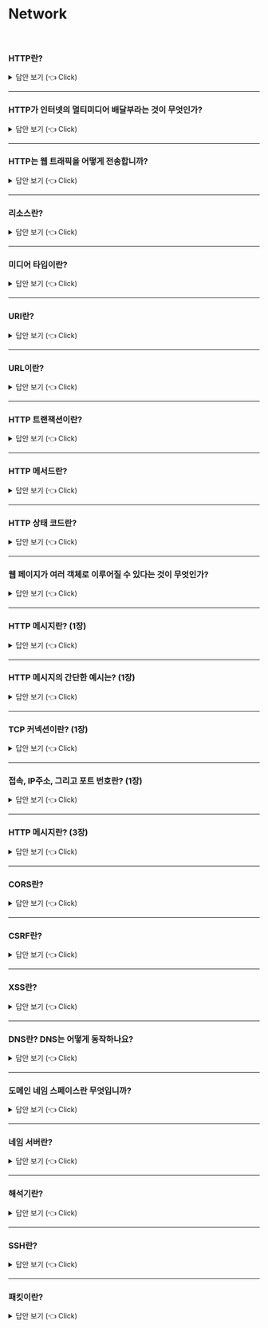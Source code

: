 # Network
<br>

### HTTP란?

<details>
   <summary> 답안 보기 (👈 Click)</summary>
[참고: HTTP 완벽 가이드 p.3] 
   
+ 전 세계의 웹 브라우저, 서버, 웹 애플리케이션은 모두 HTTP(Hypertext Transfer Protocol)를 통해 서로 대화합니다. <br> 
  HTTP는 현대 인터넷의 공용어입니다. <br> 
  이 장은 HTTP를 간결하게 설명합니다. 독자들은 얼마나 많은 웹 애플리케이션이 HTTP를 이용해 통신하고, <br>
  HTTP가 어떻게 그 일을 해내는지 개략적으로 알게 될 것입니다. <br> 
  특히 다음에 대해 이야기할 것입니다. <br> 
  
  (1) 얼마나 많은 클라이언트와 서버가 통신하는지 <br>
  (2) 리소스(웹 콘텐츠)가 어디서 오는지 <br> 
  (3) 웹 트랜잭션이 어떻게 동작하는지 <br> 
  (4) HTTP 통신을 위해 사용하는 메시지의 형식 <br> 
  (5) HTTP 기저의 TCP 네트워크 전송 <br> 
  (6) 여러 종류의 HTTP 프로토콜 <br> 
  (7) 인터넷 곳곳에 설치된 다양한 HTTP 구성 요소 <br> 
   
  공부할 거리를 충분히 확보했으니, 이제 HTTP의 세계로 여행을 떠나보자. <br>  
  
</details>

-----------------------

### HTTP가 인터넷의 멀티미디어 배달부라는 것이 무엇인가?

<details>
   <summary> 답안 보기 (👈 Click)</summary>
[참고: HTTP 완벽 가이드 p.4] 
   
+ 수십억 개의 JPEG 이미지, HTML 페이지, 텍스트 파일, MPEG 동영상, WAV 음성 파일, 자바 애플릿 등이 하루도 쉬지 않고 인터넷을 항해합니다. <br>
  HTTP는 전 세계의 웹 서버로부터 이 대량의 정보를 빠르고, 간편하고, 정확하게 사람들의 PC에 설치된 웹브라우저로 옮겨줍니다. <br> 
  
  HTTP는 신뢰성 있는 데이터 전송 프로토콜을 사용하기 때문에, 데이터가 지구 반대편에서 오더라도 전송 중 손상되거나 꼬이지 않음을 보장합니다. <br> 
  이 덕분에 사용자는 인터넷에서 얻은 정보가 손상된 게 아닌지 염려하지 않아도 됩니다. <br> 
  신뢰성 있는 전송은 인터넷 애플리케이션 개발자에게도 이로운데, <br> 
  
  HTTP 통신이 전송 중 파괴되거나, 중복되거나, 왜곡되는 것을 걱정하지 않아도 되기 때문입니다. <br> 
  개발자는 인터넷의 결함이나 약점에 대한 걱정 없이 애플리케이션 고유의 기능을 구현하는데 집중할 수 있습니다. <br>  
  
</details>

-----------------------



### HTTP는 웹 트래픽을 어떻게 전송합니까?

<details>
   <summary> 답안 보기 (👈 Click)</summary>
[참고: HTTP 완벽 가이드 p.4] 
   
+ 웹 콘텐츠는 웹 서버에 존재합니다. 웹 서버는 HTTP 프로토콜로 의사소통하기 때문에, 보통 HTTP 서버라고 불립니다. <br> 
  이들 웹 서버는 인터넷의 데이터를 저장하고, HTTP 클라이언트가 요청한 데이터를 제공합니다. <br> 
  그림 1-1에 그려진 대로, 클라이언트는 서버에게 HTTP 요청을 보내고, <br>
  서버는 요청된 데이터를 HTTP 응답으로 돌려줍니다. <br> 
  HTTP 클라이언트와 HTTP 서버는 월드 와이드 웹의 기본 요소입니다. <br> 
  
  아마 독자들은 HTTP 클라이언트를 매일 이용하고 있을 것입니다. <br> 
  가장 흔한 클라이언트는 마이크로소프트 인터넷 익스플로러나 구글 크롬 같은 웹브라우저입니다. <br> 
  웹브라우저는 서버에게 HTTP 객체를 요청하고 사용자의 화면에 보여줍니다. <br> 
   
  예를 들어, "http://www.oreilly.com/index.html" 페이지를 열어볼 때, <br>
  웹브라우저는 HTTP 요청을 www.oreilly.com 서버로 보냅니다. <br> 
  서버는 요청 받은 객체(이 경우 "/index.html")를 찾고, 성공했다면 그것의 타입, 길이 등의 정보와 함께 <br>
  HTTP 응답에 실어서 클라이언트에게 보냅니다. <br> 
</details>

-----------------------

### 리소스란?

<details>
   <summary> 답안 보기 (👈 Click)</summary>
[참고: HTTP 완벽 가이드 p.5] 
   
+ 웹서버는 웹 리소스를 관리하고 제공합니다. 웹 리소스는 웹 콘텐츠의 원천입니다. 가장 단순한 웹 리소스는 웹 서버 파일 시스템의 정적 파일입니다. <br> 
  정적 파일은 텍스트 파일, HTML 파일, 마이크로소프트 워드 파일, 어도비 아크로뱃 파일, JPEG 이미지 파일, AVI 동영상 파일, 그 외 모든 종류의 파일을 포함합니다. <br> 
  그러나 리소스는 반드시 정적 파일이어야 할 필요는 없습니다. 리소스는 요청에 따라 콘텐츠를 생산하는 프로그램이 될 수도 있습니다. <br> 
  이들 동적 콘텐츠 리소스는 사용자가 누구인지, 어떤 정보를 요청했는지, 몇 시인지에 따라 다른 콘텐츠를 생성합니다. <br> 
  또 카메라에서 라이브 영상을 가져와 보여주거나, 주식 거래, 부동산 데이터베이스 검색, 온라인 쇼핑몰에서 선물 구입을 할 수 있게 해줄 수도 있습니다. <br>  
  요약하자면, 어떤 종류의 콘텐츠 소스도 리소스가 될 수 있습니다. <br> 
  예컨대, 기업 판매 예측 스프레드시트 파일은 리소스입니다. 지역 공공 도서관의 서가를 탐색하는 웹 게이트웨이도 리소스입니다. <br> 
  인터넷 검색엔진 역시 리소스입니다. <br> 
</details>

-----------------------

### 미디어 타입이란?

<details>
   <summary> 답안 보기 (👈 Click)</summary>
[참고: HTTP 완벽 가이드 p.6] 
   
+ 인터넷은 수천 가지 데이터 타입을 다루기 때문에, HTTP는 웹에서 전송되는 객체 각각에 신중하게 MIME 타입이라는 데이터 포맷 라벨을 붙입니다. <br> 
  MIME(Multipurpose Internet Mail Extensions, 다목적 인터넷 메일 확장)은 원래 각기 다른 전자메일 시스템 사이에서 메시지가 오갈 때 겪는 문제점을 해결하기 위해 <br>
  설계되었습니다. MIME는 이메일에서 워낙 잘 동작했기 때문에, HTTP에서도 멀티미디어 콘텐츠를 기술하고 라벨을 붙이기 위해 채택되었습니다. <br> 
   
  웹 서버는 모든 HTTP 객체 데이터에 MIME 타입을 붙입니다. 웹브라우저는 서버로부터 객체를 돌려받을 때, 다룰 수 있는 객체인지 MIME 타입을 통해 확인합니다. <br> 
  대부분의 웹브라우저는 잘 알려진 객체 타입 수백 가지를 다룰 수 있습니다. <br> 
  이미지 파일을 보여주고, HTML 파일을 분석하거나 포맷팅하고, 오디오 파일을 컴퓨터의 스피커를 통해 재생하고, 특별한 포맷의 파일을 다루기 위해 외부 플러그인 소프트웨어 <br>
  를 실행합니다. <br> 
   
  MIME 타입은 사선(/)으로 구분된 주 타입(primary object type)과 부 타입(specific subtype)으로 이루어진 문자열 라벨입니다. <br> 
  예를 들면, 다음과 같습니다. <br> 
   
  (1) HTML로 작성된 텍스트 문서는 text/html 라벨이 붙습니다. <br> 
  (2) plain ASCII 텍스트 문서는 text/plain 라벨이 붙습니다. <br> 
  (3) JPEG 이미지는 image/jpeg가 붙습니다. <br> 
  (4) GIF 이미지는 image/gif가 됩니다. <br>
  (5) 애플 퀵타임 동영상은 vidoe/quicktime이 붙습니다. <br>
  (6) 마이크로소프트 파워포인트 프레젠테이션은 application/vnd.ms-powerpoint가 붙습니다. <br>
   
  수백 가지의 잘 알려진 MIME 타입과, 그보다 더 많은 실험용 혹은 특정 용도의 MIME 타입이 존재합니다. <br>
  MIME 타입 전체 목록은 부록 D에 실려 있습니다. <br> 
</details>

-----------------------

### URI란?

<details>
   <summary> 답안 보기 (👈 Click)</summary>
[참고: HTTP 완벽 가이드 p.7] 
   
+ 웹 서버 리소스는 각자 이름을 갖고 있기 때문에, 클라이언트는 관심 있는 리소스를 지목할 수 있습니다. <br> 
  서버 리소스 이름은 통합 자원 식별자(uniform resource identifier) 혹은 URI로 불립니다. <br>
  URI는 인터넷의 우편물 주소 같은 것으로, 정보 리소스를 고유하게 식별하고 위치를 지정할 수 있습니다. <br> 
   
  '죠의 컴퓨터 가게'의 웹 서버에 있는 이미지 리소스에 대한 URI라면 이런 식입니다. <br>
   
   ```
    http://www.joes-hardware.com/specials/saw-blade.gif
   ```
   그림 1-4는 죠의 컴퓨터 가게 서버에 있는 GIF 형식의 톱날 그림 리소스에 대한 URI가 HTTP 프로토콜에서 어떻게 해석되는지 보여줍니다. <br> 
   HTTP는 주어진 URI로 객체를 찾아옵니다. <br> 
   URI에는 두 가지가 있는데, URL과 URN이라는 것입니다. 
</details>

-----------------------

### URL이란?

<details>
   <summary> 답안 보기 (👈 Click)</summary>
[참고: HTTP 완벽 가이드 p.8] 
   
+ 통합 자원 지시자(Uniform Resource Locator, URL)는 리소스 식별자의 가장 흔한 형태입니다. <br>
  URL은 특정 서버의 한 리소스에 대한 구체적인 위치를 서술합니다. <br> 
  URL은 리소스가 정확히 어디에 있고 어떻게 접근할 수 있는지 분명히 알려줍니다. <br> 
  그림 1-4는 어떻게 URL로 리소스의 정확한 위치와 접근방법을 표현하는지 보여줍니다. <br> 
  표 1-1은 URL의 몇 가지 예입니다. <br>
   
  대부분의 URL은 세 부분으로 이루어진 표준 포맷을 따릅니다. <br> 
  (1) URL의 첫 번째 부분은 스킵(scheme)이라고 불리는데, 리소스에 접근하기 위해 사용되는 프로토콜을 서술합니다. <br> 
      보통 HTTP 프로토콜(http://)입니다. <br>
  (2) 두 번째 부분은 서버의 인터넷 주소를 제공합니다.(ex) www.joes-hardware.com) <br>
  (3) 마지막은 웹 서버의 리소스를 가리킵니다( ex) /specials/saw-blade.fig). <br>
   
  - 오늘날 대부분의 URI는 URL입니다. <br> 
</details>

-----------------------

### HTTP 트랜잭션이란?

<details>
   <summary> 답안 보기 (👈 Click)</summary>
[참고: HTTP 완벽 가이드 p.9] 
   
+ 클라이언트가 웹 서버와 리소스를 주고 받기 위해 HTTP를 어떻게 사용하는지 좀 더 자세히 알아보자. <br> 
  HTTP 트랜잭션은 요청 명령(클라이언트에서 서버로 보내는)과 응답 결과(서버가 클라이언트에게 돌려주는)로 구성되어 있습니다. <br> 
  이 상호작용은 그림 1-5에 묘사된 것과 같이 HTTP 메시지라고 불리는 정형화된 데이터 덩어리를 이용해 이루어집니다. <br> 
</details>

-----------------------

### HTTP 메서드란?

<details>
   <summary> 답안 보기 (👈 Click)</summary>
[참고: HTTP 완벽 가이드 p.9] 
   
+ HTTP는 HTTP 메서드라고 불리는 여러 가지 종류의 요청 명령을 지원합니다. <br> 
  모든 HTTP 요청 메시지는 한 개의 메서드를 갖습니다. <br> 
  메서드는 서버에게 어떤 동작이 취해져야 하는지 말해줍니다. (웹 페이지 가져오기, 게이트웨이 프로그램 실행하기, 파일 삭제하기 등) <br> 
  표 1-2는 흔히 쓰이는 HTTP 메서드 다섯 개를 열거하고 있습니다. <br> 
   
  (1) GET - 서버에서 클라이언트로 지정한 리소스를 보내라. <br> 
  (2) PUT - 클라이언트에서 서버로 보낸 데이터를 지정한 이름의 리소스를 저장하라. <br> 
  (3) DELETE - 지정한 리소스를 서버에서 삭제하라 <br> 
  (4) POST - 클라이언트 데이터를 서버 게이트웨이 애플리케이션으로 보내라 <br> 
  (5) HEAD - 지정한 리소스에 대한 응답에서, HTTP 헤더 부분만 보내라 <br> 
   
</details>

-----------------------

### HTTP 상태 코드란?

<details>
   <summary> 답안 보기 (👈 Click)</summary>
[참고: HTTP 완벽 가이드 p.10] 
   
+ 모든 HTTP 응답 메시지는 상태 코드와 함께 반환됩니다. <br> 
  상태 코드는 클라이언트에게 요청이 성공했는지 아니면 추가 조치가 필요한지 알려주는 세 자리 숫자입니다. <br> 
  흔히 쓰이는 상태 코드 몇 가지가 표 1-3에 나와 있습니다. <br>
  
  (1) 200 - 좋다. 문서가 바르게 반환되었다. <br>
  (2) 302 - 다시 보내라. 다른 곳에 가서 리소스를 가져가라 <br>
  (3) 404 - 없음. 리소스를 찾을 수 없음 <br> 
   
  HTTP는 각 숫자 상태 코드에 텍스트로 된 사유 구절도 함께 보냅니다. <br> 
  이 구문은 단지 설명만을 위해서 포함된 것일 뿐 실제 응답 처리에는 숫자로 된 코드가 사용됩니다. <br> 
  HTTP 소프트웨어는 다음에 열거된 상태 코드와 사유 구절을 모두 같은 것으로 취급합니다. <br> 
   
  200 OK
  200 Document attached
  200 Success
  200 All's cool, dude
</details>

-----------------------

### 웹 페이지가 여러 객체로 이루어질 수 있다는 것이 무엇인가?

<details>
   <summary> 답안 보기 (👈 Click)</summary>
[참고: HTTP 완벽 가이드 p.10] 
   
+ 애플리케이션은 보통 하나의 작업을 수행하기 위해 여러 HTTP 트랜잭션을 수행합니다. <br> 
  예를 들어, 웹브라우저는 시각적으로 풍부한 웹페이지를 가져올 때, 대량의 HTTP 트랜잭션을 수행합니다. <br>
  페이지 레이아웃을 서술하는 HTML '뼈대'를 한 번의 트랜잭션으로 가져온 뒤, <br>
  첨부된 이미지, 그래픽 조각, 자바 애플릿 등을 가져오기 위해 추가로 HTTP 트랜잭션들을 수행합니다. <br> 
   
  이 리소스들은 그림 1-6에 묘사된 것과 같이 다른 서버에 위치할 수도 있습니다. <br>
  이와 같이 '웹페이지'는 보통 하나의 리소스가 아닌 리소스의 모음입니다. <br> 
</details>

-----------------------

### HTTP 메시지란? (1장)

<details>
   <summary> 답안 보기 (👈 Click)</summary>
[참고: HTTP 완벽 가이드 p.11] 
   
+ 이제 HTTP 요청과 응답 메시지의 구조를 살짝 들여다봅니다. <br> 
  우리는 3장에서 HTTP 메시지를 자세히 공부할 것입니다. <br> 
  HTTP 메시지는 단순한 줄 단위의 문자열입니다. 이진 형식이 아닌 일반 텍스트이기 때문에 사람이 읽고 쓰기 쉽습니다. <br> 
  그림 1-7은 간단한 트랜잭션에 대한 HTTP 메시지를 보여주고 있습니다. <br> 
   
  웹 클라이언트에서 웹 서버로 보낸 HTTP 메시지를 요청 메시지라고 부릅니다. <br> 
  서버에서 클라이언트로 가는 메시지는 응답 메시지라고 부릅니다. <br> 
  그 외에 다른 종류의 HTTP 메시지는 없습니다. <br> 
  HTTP 요청과 응답 메시지의 형식은 굉장히 비슷합니다. <br> 
   
  HTTP 메시지는 다음의 세 부분으로 이루어집니다. <br> 
  
  시작줄 <br>
  - 메시지의 첫 줄은 시작줄로, 요청이라면 무엇을 해야 하는지 응답이라면 무슨 일이 일어났는지 나타냅니다. <br> 
  
   헤더 <br> 
  - 시작줄 다음에는 0개 이상의 헤더 필드가 이어집니다. 각 헤더 필드는 쉬운 구문분석을 위해 쌍점(:)으로 구분되어 있는 하나의 이름과 <br> 
     하나의 값으로 구성됩니다. 헤더 필드를 추가하려면 그저 한 줄을 더하기만 하면 됩니다. <br> 
     헤더는 빈 줄로 끝납니다. <br> 
   
   본문 <br>
  - 빈 줄 다음에는 어떤 종류의 데이터든 들어갈 수 있는 메시지 본문이 필요에 따라 올 수 있습니다. <br> 
    요청의 본문은 웹 서버로 데이터를 실어 보내며, 응답의 본문은 클라이언트로 데이터를 반환합니다. <br> 
    문자열이며 구조적인 시작줄이나 헤더와 달리, 본문은 임의의 이진 데이터를 포함할 수 있습니다. (이미지, 비디오, 오디오 트랙, 응용 소프트웨어) <br>
    물론 본문은 텍스트도 포함할 수 있습니다. <br> 
   
   
</details>

-----------------------

### HTTP 메시지의 간단한 예시는? (1장)

<details>
   <summary> 답안 보기 (👈 Click)</summary>
[참고: HTTP 완벽 가이드 p.12] 
   
+ 그림 1-8은 간단한 HTTP 메시지를 주고받는 트랜잭션을 보여주고 있습니다. <br> 
  웹브라우저는 리소스 http://www.joes-hardward.com/tools.html를 요청합니다. <br> 
   
  그림 1-8에서, 웹브라우저는 HTTP 요청 메시지를 보냅니다. 요청 시작줄에 GET 메서드가 있고, <br>
  로컬 리소스는 /tools.html입니다. <br>
  HTTP 프로토콜과 1.0버전으로 요청을 보내고 있음도 표시되어 있습니다. <br> 
   
  본문은 없는데, 서버에서 간단한 문서를 가져오는데는 요청 데이터가 필요 없기 때문입니다. <br> 
  서버는 HTTP 응답 메시지를 돌려줍니다. <br>
  응답에는 HTTP 버전 번호(HTTP/1.0), 성공 상태 코드(200), 사유 구절(OK), 응답 헤더 필드 영역, <br>
  마지막으로 요청한 문서가 담겨 있는 응답 본문이 들어 있습니다. <br> 
  응답 본문 길이는 Content-Length 헤더에, 문서의 MIME 타입은 Content-Type 헤더에 적혀있습니다. <br>  
  
</details>

-----------------------

### TCP 커넥션이란? (1장)

<details>
   <summary> 답안 보기 (👈 Click)</summary>
[참고: HTTP 완벽 가이드 p.13] 
   
+ 이제 HTTP 메시지가 어떻게 생겼는지 대략 살펴보았으니, 어떻게 TCP 커넥션을 통해 한 곳에서 다른 곳으로 옮겨가는지 <br>
  잠깐 이야기해보도록 합니다. <br> 
   
  HTTP는 애플리케이션 계층 프로토콜입니다. HTTP는 네트워크 통신의 핵심적인 세부사항에 대해서 신경쓰지 않는다. <br> 
  대신 대중적이고 신뢰성 있는 인터넷 전송 프로토콜인 TCP/IP에게 맡깁니다. <br> 
   
  TCP는 다음을 제공합니다. <br>
  (1) 오류 없는 데이터 전송 <br> 
  (2) 순서에 맞는 전달 (데이터는 언제나 보낸 순서대로 도착합니다) <br> 
  (3) 조각나지 않는 데이터 스트림 (언제든 어떤 크기로든 보낼 수 있습니다) <br> 
   
  인터넷 자체가 전 세계의 컴퓨터와 네트워크 장치들 사이에서 대중적으로 사용되는 TCP/IP에 기초하고 있습니다. <br> 
  TCP/IP는 TCP와 IP가 층을 이루는, 패킷 교환 네트워크 프로토콜의 집합입니다. <br> 
   
  TCP/IP는 각 네트워크와 하드웨어의 특성을 숨기고, 어떤 종류의 컴퓨터나 네트워크든 서로 신뢰성 있는 의사소통을 하게 해줍니다. <br> 
  일단 TCP 커넥션이 맺어지면, 클라이언트와 서버 컴퓨터 간에 교환되는 메시지가 없어지거나, 손상되거나, 순서가 뒤바뀌어 수신되는 일은 결코 없습니다. <br> 
   
  네트워크 개념상, HTTP 프로토콜은 TCP 위의 계층입니다. HTTP는 자신의 메시지 데이터를 전송하기 위해 TCP를 사용합니다. <br>
  이와 유사하게 TCP는 IP 위의 계층입니다. <br> 
   
  
  
</details>

-----------------------

### 접속, IP주소, 그리고 포트 번호란? (1장)

<details>
   <summary> 답안 보기 (👈 Click)</summary>
[참고: HTTP 완벽 가이드 p.14] 
   
+ HTTP 클라이언트가 서버에 메시지를 전송할 수 있게 되기 전에, <br> 
  인터넷 프로토콜(Internet Protocol, IP) 주소와 포트번호를 사용해 클라이언트와 서버 사이에 TCP/IP 커넥션을 맺어야 합니다. <br> 
  TCP 커넥션을 맺는 것은 다른 회사 사무실에 있는 누군가에게 전화를 거는 것과 다소 비슷합니다. <br> 
  먼저 회사의 전화번호를 누릅니다. 이렇게 하면 그 회사로 연결됩니다. <br> 
  그 다음엔 전화를 걸고자 하는 상대방이 쓰는 번호를 누릅니다. <br> 
   
  TCP에서는 서버 컴퓨터에 대한 IP 주소와 그 서버에서 실행 중인 프로그램이 사용 중인 포트번호가 필요합니다. <br> 
  다 좋은데, HTTP 서버의 IP 주소와 포트번호를 어떻게 알아낼 수 있을까? <br>
  그렇습니다. URL을 이용하면 됩니다. <br> 
  앞에서 URL이란 리소스에 대한 주소라고 언급했었습니다. <br>
  따라서 당연하게도 URL은 그 리소스를 가지고 있는 장비에 대한 IP 주소를 알려줄 수 있습니다. <br> 
   
  몇 가지 URL을 살펴봅니다. <br> 
  
  ```
  http://207.200.82.29:80/index.html 
  http://www.netscape.com:80/index.html
  http://www.netscape.com/index.html 
  ```
   
  첫 번째 URL은 IP 주소 '207.200.83.29'와 포트번호 '80'을 갖고 있습니다. <br> 
  두 번째 URL에는 숫자로 된 IP 주소가 없습니다. 대신 글자로 된 도메인 이름 혹은 호스트 명("www.netscape.com")을 갖고 있습니다. <br> 
  호스트 명은 IP 주소에 대한 이해하기 쉬운 형태의 별명입니다. <br> 
  호스트 명은 도메인 이름 서비스(Domain Name Service, DNS)라 불리는 장치를 통해 쉽게 IP로 변환될 수 있으므로, <br>
  모든 준비는 끝난 것입니다. <br> 
  DNS와 URL에 대해서는 2장에서 많이 이야기할 것입니다. <br> 
   
  마지막 UL은 포트번호가 없습니다. HTTP URL에 포트번호가 빠진 경우에는 기본값 80이라고 가정하면 됩니다. <br> 
  IP 주소와 포트번호를 이용해 클라이언트는 TCP/IP로 쉽게 통신할 수 있습니다. <br> 
  그림 1-10은 웹브라우저가 어떻게 HTTP를 이용해서 멀리 떨어진 곳에 있는 서버의 단순한 HTML 리소스를 사용자에게 보여주는지 묘사하고 있습니다. <br> 
  순서는 다음과 같습니다. 
   
  (a) 웹브라우저는 서버의 URL에서 호스트 명을 추출합니다. <br>
  (b) 웹브라우저는 서버의 호스트 명을 IP로 변환합니다. <br> 
  (c) 웹브라우저는 URL에서 포트번호(있다면)를 추출합니다. <br> 
  (d) 웹브라우저는 웹 서버와 TCP 커넥션을 맺습니다. <br> 
  (e) 웹브라우저는 서버에 HTTP 요청을 보냅니다. <br> 
  (f) 서버는 웹브라우저에 HTTP 응답을 돌려줍니다. <br> 
  (g) 커넥션이 닫히면, 웹브라우저는 문서를 보여줍니다. <br> 
   
  
</details>

-----------------------
### HTTP 메시지란? (3장) 

<details>
   <summary> 답안 보기 (👈 Click)</summary>
[참고: HTTP 완벽 가이드] 
   
+ HTTP가 인터넷의 배달원이라면, HTTP 메시지는 무언가를 담아 보내는 소포와 같습니다. <br> 
  1장에서 우리는 어떻게 HTTP 프로그램이 일을 처리하기 위해 서로에게 메시지를 전달하는지 보여주었습니다. <br> 
  이번 장은 HTTP 메시지의 모든 것(어떻게 메시지를 만들고 이해하는지)에 대해 말해줍니다. <br> 
  이번 장을 읽고 나면 당신만의 HTTP 애플리케이션을 만들기 위해 필요한 대부분을 알게 될 것입니다. <br> 
  좀 더 구체적으로, 다음을 배우게 될 것입니다. <br> 
   
  (1) 메시지가 어떻게 흘러가는가 <br>
  (2) HTTP 메시지의 세 부분(시작줄, 헤더, 개체 본문) <br>
  (3) 요청과 응답 메시지의 차이 <br>
  (4) 요청 메시지가 지원하는 여러 기능(메서드)들 <br>
  (5) 응답 메시지가 반환하는 여러 상태 코드들 <br> 
  (6) 여러 HTTP 헤더들은 무슨 일을 하는가 <br> 
   
  HTTP 메시지는 HTTP 애플리케이션 간에 주고 받은 데이터의 블록들입니다. <br> 
  이 데이터의 블록들은 메시지의 내용과 의미를 설명하는 텍스트 메타 정보로 시작하고, <br> 
  그 다음에 선택적으로 데이터가 올 수 있습니다. <br> 
  이 메시지는 클라이언트, 서버, 프락시 사이를 흐릅니다. <br> 
  '인바운드', '아웃바운드', '업스트림', '다운스트림'은 메시지의 방향을 의미하는 용어입니다. <br> 
  
</details>

-----------------------

### CORS란?

<details>
   <summary> 답안 보기 (👈 Click)</summary>
<br />
+ 
</details>

-----------------------

### CSRF란?

<details>
   <summary> 답안 보기 (👈 Click)</summary>
<br />
+ CSRF는 Cross Site Request Forgery의 줄임말로,  
  사용자가 위조된 코드가 포함된 페이지에 접근하면,
  사용자에게 스크립트가 전송되고, 브라우저에 의해 스크립트가 실행되는데,
  스크립트가 사용자를 대신해 동작을 실행하는 공격을 의미합니다. 
</details>

-----------------------

### XSS란?

<details>
   <summary> 답안 보기 (👈 Click)</summary>
<br />
+ 
</details>


-----------------------

### DNS란? DNS는 어떻게 동작하나요? 
 
<details>
   <summary> 답안 보기 (👈 Click)</summary>
<br />

+ 인터넷 사용자가 호스트를 지칭할 때는 문자형의 도메인 이름으로 주소를 표현합니다. <br> 
  그러므로 도메인 이름을 네트워크에서 사용하려면 IP 주소로 변환하는 과정이 필요합니다. <br> 
  
  DNS는 계층 구조를 지원하는 도메인 기반의 주소 표기 방법을 위한 분산 데이터베이스 시스템으로, <br>
  기본 목적은 도메인 이름에서 IP 주소를 얻는 것입니다. <br> 
  
  예를 들어, IP 주소를 원하는 응용 프로그램은 도메인 이름을 매개변수로 하여 해석기(Resolver)를 호출합니다. <br> 
  해석기는 UDP를 이용해 자신이 위치한 지역의 DNS 네임 서버에 변환을 요청하여 호스트의 IP 주소를 얻습니다. <br> 
   
  유닉스 시스템에서 지원하는 nslookup 명령은 DNS를 이용해 주소 변환 요구를 수행하는 대화형 프로그램입니다. <br>
  다음의 예처럼 도메인 이름이 information.korea.co.kr인 호스트의 IP 주소를 얻으려면 nslookup을 다음과 같이 실행합니다. <br>
   
  실행 결과는 사용자가 로그인한 유닉스 시스템의 환경 설정에서 DNS 서버가 server.korea.co.kr이라 가정한 경우입니다. <br> 
  따라서 nslookup 프로그램은 이 서버에 information.korea.co.kr의 IP 주소를 요청합니다. <br> 
  그 결과 DNS 서버의 도메인 이름(server.korea.co.kr)과 IP 주소(211.223.201.30)가 반환됩니다. <br> 
   
  DNS 서버 server.korea.co.kr은 정해진 방법으로 IP 주소를 찾아 nslookup에 결과를 돌려주므로, <br>
  nslookup이 화면에 출력한 결과로 information.korea.co.kr의 IP주소가 <br>
  211.223.201.29임을 알 수 있습니다. <br> 
   
  DNS는 도메인 네임 스페이스, 네임 서버, 해석기라는 세 가지 요소로 구성됩니다. <br>  
</details>

-----------------------

### 도메인 네임 스페이스란 무엇입니까?  
 
<details>
   <summary> 답안 보기 (👈 Click)</summary>
<br />

+ 도메인 네임 스페이스는 트리 구조의 네임 스페이스를 비롯해 데이터에 대한 이름 관련 규칙을 정의합니다. <br> 
  도메인 네임 스페이스의 트리에 연결된 호스트는 자원 레코드(Resource Record)라는 정보 집합체로 표현됩니다. <br> 
  DNS의 정보 문의 과정은 이 집합체에서 특정 유형의 정보를 얻는 과정입니다. <br> 
  예를 들어, 인터넷에서 특정 도메인의 이름을 사용하는 호스트의 IP 주소 자원을 요청하는 질의에 대해 IP 주소를 반환합니다. <br>  
</details>

-----------------------

### 네임 서버란?  
 
<details>
   <summary> 답안 보기 (👈 Click)</summary>
<br />

+ 네임서버는 네임 스페이스의 트리 구조와 트리에 보관된 정보 집합체를 관리하는 프로그램입니다. <br> 
  일반적으로 자신이 관리하는 도메인 공간에 관한 정보를 책임지며, 전체 도메인 구조의 다른 부분 정보를 제공하기 위한 <br>
  네임 서버 포인터를 가지고 있습니다. 
</details>

-----------------------

### 해석기란?  
 
<details>
   <summary> 답안 보기 (👈 Click)</summary>
<br />

+ 해석기는 네임 서버로부터 클라이언트의 요청 정보를 얻어낸느 프로그램입니다. <br> 
  최소 하나 이상의 네임 서버와 접촉하며, 네임 서버의 정보를 이용해 응용 프로그램의 질의에 응답한다. <br> 
  처음 접촉한 네임 서버에 도메인 정보가 없으면 다른 네임 서버에 접속해 계속 질의한다. <br> 
</details>

-----------------------


### SSH란? 
 
<details>
   <summary> 답안 보기 (👈 Click)</summary>
<br />
[참고: https://library.gabia.com/contents/infrahosting/9002/] 
   
+ Secure Shell의 줄임말로, 원격 호스트에 접속하기 위해 사용되는 보안 프로토콜입니다. 
</details>


-----------------------

### 패킷이란? 
 
<details>
   <summary> 답안 보기 (👈 Click)</summary>
<br />
[참고: 성공과 실패를 결정하는 1%의 네트워크 원리 p.145] 
   
+ TCP 담당 부분은 접속, 송수신, 연결 끊기의 각 단계에서 통신 상대와 대화할 때, IP 담당 부분에 의뢰하여 대화하는 데이터를 
  패킷의 모습으로 만들어 상대에게 도착합니다.
  이번에는 의뢰를 받은 IP 담당 부분이 어떻게 패킷을 상대에게 송신하는지 살펴보겠습니다. 

  패킷은 '헤더'와 '데이터'의 두 부분으로 구성됩니다.
  헤더에는 수신처를 나타내는 주소 등의 제어 정보가 들어 있는데,
  이 부분은 택배의 전표와 같은 것입니다. 
  그리고 그 뒤에 의뢰처에서 의뢰한 데이터가 이어지는데, 이것이 화물의 내용물에 해당합니다.
  이 패킷을 다음과 같이 해서 목적지까지 운반합니다.

  먼저 패킷의 송신처가 되는 기기가 패킷을 만드는데, 헤더에는 적절한 제어 정보를 기록하고,
  데이터 부분에는 얼마간의 데이터를 넣은 후 패킷을 가장 가까운 중계 장치에 송신합니다.
  그러면 패킷이 가장 가까운 중계 장치에 도착하고, 중계 장치는 도착한 패킷의 헤더를 조사하여 패킷의 목적지를 판단합니다.
  이 때, 어느 수신처가 어느 방향에 있는지에 대한 정보를 기록한 표와 같은 것을 사용합니다.
  즉, 패킷의 헤더에 기록되어 잇는 수신처와 표에 등록된 내용을 결합하여 패킷의 수신처가 표의 어느 부분에 해당하는지 찾아내고,
  거기에 등록되어 있는 내용에서 패킷의 목적지를 판단합니다. 
  예를 들어, 패킷의 수신처와 표를 결합해서 'xxxx라는 주소는 xxxx번째 케이블'이라는 정보가 해당한다는 것을 알았다면,
  xxxx번째 케이블에 패킷의 신호를 송신합니다. 이렇게 해서 목적지를 향해 패킷을 송신하면 패킷은 다음 중계 장치에 도착할 것입니다. 

  이와 같은 방법으로 패킷을 중계하면 다시 그 다음의 중계 장치에 패킷이 도착합니다
  이렇게 해서 차례로 패킷을 중계하면 최종적으로 수신처의 기기에 패킷이 도착하는 것입니다. 
  또한 송신처에서 수신처를 향해 패킷을 보내면 보통 수신처에서 송신처를 향해 회답 패킷이 되돌아옵니다. 
  그러므로 어떤 시점에서 패킷을 보낼 때는 송신처였던 기기가 다음 시점에서는 수신처가 된다는 상태이므로
  송신처와 수신처를 명확하게 구별하지 않는 쪽이 편리할 수도 있습니다. 
  이러한 경우 송신처와 수신처의 기기를 묶어서 '엔드노드'라고 부릅니다.

  이 패킷의 기본은 여러 가지 패킷 통신 방식에 적합하므로 TCP/IP 네트워크에도 적합합니다.
  그러나 TCP/IP의 패킷 구조는 이 기본에서 발전한 것이므로 좀 더 복잡합니다.
  56쪽의 'IP 주소의 기본'에서 설명했듯이 서브넷은 '라우터'와 '허브'라는 두 종류의 패킷 중계 장치에서
  다음과 같은 역할을 분담하면서 패킷을 운반하기 때문입니다. 

  (1) 라우터가 목적지를 확인하여 다음 라우터를 나타냅니다.
  (2) 허브가 서브넷 안에서 패킷을 운반하여 다음 라우터에 도착합니다.

  허브는 이더넷의 규칙에 따라 패킷을 운반하고, 라우터는 IP의 규칙에 따라 패킷을 운반하기 때문에
  위의 설명을 다음과 같이 바꾸어 말할 수 있습니다.

  (1) IP가 목적지를 확인하여 다음 IP의 중계 장치를 나타냅니다. 
  (2) 서브넷 안에 있는 이더넷이 중계 장치까지 패킷을 운반합니다.

  좀 더 구체적으로 말하면 TCP/IP의 패킷에는 [그림 2-14]의 (b)와 같이 다음의 두 개의 헤더가 붙어 있습니다.
  그리고 다음과 같이 역할을 분담하여 패킷을 운반합니다.

  (a) MAC 헤더(이더넷용 헤더)
  (b) IP 헤더(IP용 헤더) 
</details>

